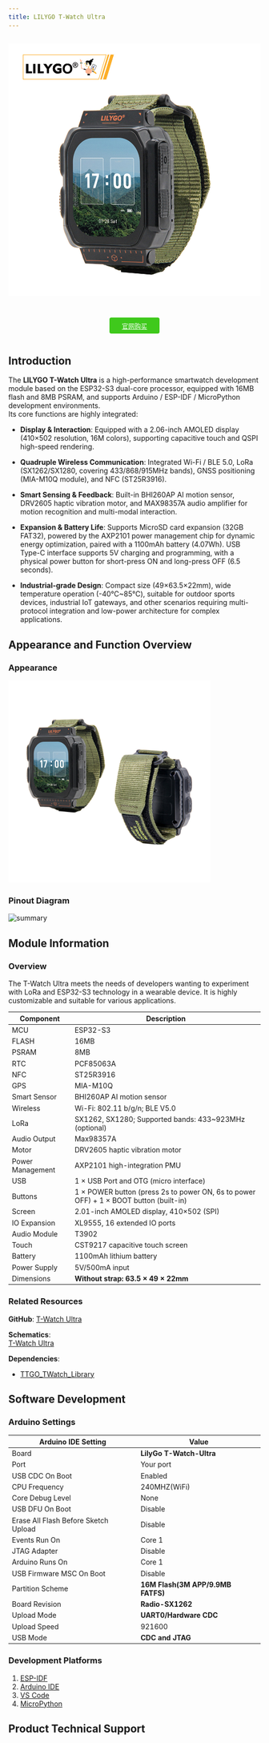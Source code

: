 ```yaml
---
title: LILYGO T-Watch Ultra
---
```

<!-- **[English](README.MD) | 中文** -->

<div style="width:100%; display:flex;justify-content: center;">

![T-Watch-Ultra](./assets/T-Watch-Ultra-1.jpg)

</div>

<div style="padding: 1em 0 0 0; display: flex; justify-content: center">
    <a target="_blank" style="margin: 1em;color: white; font-size: 0.9em; border-radius: 0.3em; padding: 0.5em 2em; background-color:rgb(63, 201, 28)" href="https://lilygo.cc/products/t-watch-ultra">官网购买</a>
    <!-- <a target="_blank" style="margin: 1em;color: white; font-size: 0.9em; border-radius: 0.3em; padding: 0.5em 2em; background-color:rgb(63, 201, 28)" href="https://www.aliexpress.com/store/911876460">速卖通</a>-->
</div> 

## Introduction

The **LILYGO T-Watch Ultra** is a high-performance smartwatch development module based on the ESP32-S3 dual-core processor, equipped with 16MB flash and 8MB PSRAM, and supports Arduino / ESP-IDF / MicroPython development environments.  
Its core functions are highly integrated:

* **Display & Interaction**: Equipped with a 2.06-inch AMOLED display (410×502 resolution, 16M colors), supporting capacitive touch and QSPI high-speed rendering.

* **Quadruple Wireless Communication**: Integrated Wi-Fi / BLE 5.0, LoRa (SX1262/SX1280, covering 433/868/915MHz bands), GNSS positioning (MIA-M10Q module), and NFC (ST25R3916).

* **Smart Sensing & Feedback**: Built-in BHI260AP AI motion sensor, DRV2605 haptic vibration motor, and MAX98357A audio amplifier for motion recognition and multi-modal interaction.

* **Expansion & Battery Life**: Supports MicroSD card expansion (32GB FAT32), powered by the AXP2101 power management chip for dynamic energy optimization, paired with a 1100mAh battery (4.07Wh). USB Type-C interface supports 5V charging and programming, with a physical power button for short-press ON and long-press OFF (6.5 seconds).

* **Industrial-grade Design**: Compact size (49×63.5×22mm), wide temperature operation (-40℃~85℃), suitable for outdoor sports devices, industrial IoT gateways, and other scenarios requiring multi-protocol integration and low-power architecture for complex applications.

## Appearance and Function Overview
### Appearance
<img src="./assets/T-Watch-Ultra-2.jpg" alt="summary" width=80%>

### Pinout Diagram 

<img src="./assets/T-Watch-Ultra-3.jpg" alt="summary" width=100%>

## Module Information
### Overview


The T-Watch Ultra meets the needs of developers wanting to experiment with LoRa and ESP32-S3 technology in a wearable device. It is highly customizable and suitable for various applications.


| Component      | Description |
| --- | --- |
| MCU | ESP32-S3 |
| FLASH | 16MB |
| PSRAM | 8MB |
| RTC | PCF85063A |
| NFC | ST25R3916 |
| GPS | MIA-M10Q |
| Smart Sensor | BHI260AP AI motion sensor |
| Wireless | Wi-Fi: 802.11 b/g/n; BLE V5.0 |
| LoRa | SX1262, SX1280; Supported bands: 433~923MHz (optional) |
| Audio Output | Max98357A |
| Motor | DRV2605 haptic vibration motor |
| Power Management | AXP2101 high-integration PMU |
| USB | 1 × USB Port and OTG (micro interface) |
| Buttons | 1 × POWER button (press 2s to power ON, 6s to power OFF) + 1 × BOOT button (built-in) |
| Screen | 2.01-inch AMOLED display, 410×502 (SPI) |
| IO Expansion | XL9555, 16 extended IO ports |
| Audio Module | T3902 |
| Touch | CST9217 capacitive touch screen |
| Battery | 1100mAh lithium battery |
| Power Supply | 5V/500mA input |
| Dimensions | **Without strap: 63.5 × 49 × 22mm** |


### Related Resources

**GitHub**: [T-Watch Ultra](https://github.com/Xinyuan-LilyGO/LilyGoLib)

**Schematics**:  
[T-Watch Ultra](https://github.com/Xinyuan-LilyGO/LilyGoLib/tree/master/docs/hardware/)

**Dependencies**:  
- [TTGO_TWatch_Library](https://github.com/Xinyuan-LilyGO/TTGO_TWatch_Library/tree/t-watch-s3)

## Software Development
### Arduino Settings


   | Arduino IDE Setting                  | Value                             |
   | ------------------------------------ | --------------------------------- |
   | Board                                | **LilyGo T-Watch-Ultra**          |
   | Port                                 | Your port                         |
   | USB CDC On Boot                      | Enabled                           |
   | CPU Frequency                        | 240MHZ(WiFi)                      |
   | Core Debug Level                     | None                              |
   | USB DFU On Boot                      | Disable                           |
   | Erase All Flash Before Sketch Upload | Disable                           |
   | Events Run On                        | Core 1                            |
   | JTAG Adapter                         | Disable                           |
   | Arduino Runs On                      | Core 1                            |
   | USB Firmware MSC On Boot             | Disable                           |
   | Partition Scheme                     | **16M Flash(3M APP/9.9MB FATFS)** |
   | Board Revision                       | **Radio-SX1262**                  |
   | Upload Mode                          | **UART0/Hardware CDC**            |
   | Upload Speed                         | 921600                            |
   | USB Mode                             | **CDC and JTAG**                  |
   
### Development Platforms

1. [ESP-IDF](https://www.espressif.com/en/products/sdks/esp-idf)
2. [Arduino IDE](https://www.arduino.cc/en/software)
3. [VS Code](https://code.visualstudio.com/)
4. [MicroPython](https://micropython.org/)

## Product Technical Support


